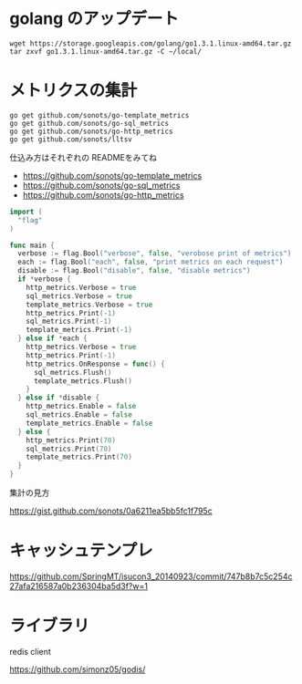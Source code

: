 # golang のアップデート

```
wget https://storage.googleapis.com/golang/go1.3.1.linux-amd64.tar.gz
tar zxvf go1.3.1.linux-amd64.tar.gz -C ~/local/
```

# メトリクスの集計

```
go get github.com/sonots/go-template_metrics
go get github.com/sonots/go-sql_metrics
go get github.com/sonots/go-http_metrics
go get github.com/sonots/lltsv
```

仕込み方はそれぞれの READMEをみてね

* https://github.com/sonots/go-template_metrics
* https://github.com/sonots/go-sql_metrics
* https://github.com/sonots/go-http_metrics

```go
import (
  "flag"
)

func main {
  verbose := flag.Bool("verbose", false, "verobose print of metrics")
  each := flag.Bool("each", false, "print metrics on each request")
  disable := flag.Bool("disable", false, "disable metrics")
  if *verbose {
    http_metrics.Verbose = true
    sql_metrics.Verbose = true
    template_metrics.Verbose = true
    http_metrics.Print(-1)
    sql_metrics.Print(-1)
    template_metrics.Print(-1)
  } else if *each {
    http_metrics.Verbose = true
    http_metrics.Print(-1)
    http_metrics.OnResponse = func() {
      sql_metrics.Flush()
      template_metrics.Flush()
    }
  } else if *disable {
    http_metrics.Enable = false
    sql_metrics.Enable = false
    template_metrics.Enable = false
  } else {
    http_metrics.Print(70)
    sql_metrics.Print(70)
    template_metrics.Print(70)
  }
}
```

集計の見方

https://gist.github.com/sonots/0a6211ea5bb5fc1f795c

# キャッシュテンプレ

https://github.com/SpringMT/isucon3_20140923/commit/747b8b7c5c254c27afa216587a0b236304ba5d3f?w=1

# ライブラリ

redis client

https://github.com/simonz05/godis/

